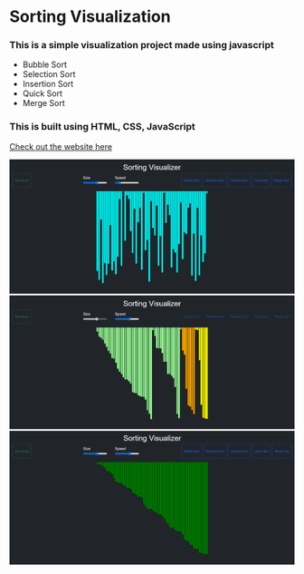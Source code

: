 # Sorting Visualization
### This is a simple visualization project made using javascript 
- Bubble Sort 
- Selection Sort
- Insertion Sort
- Quick Sort
- Merge Sort

### This is built using HTML, CSS, JavaScript <br/>

[Check out the website here](https://yogitasinglaa.github.io/Sorting-Visualization.github.io/)

<img src="img/img1.png"> <br/>
<img src="img/img2.png"> <br/>
<img src="img/img3.png"> <br/>
